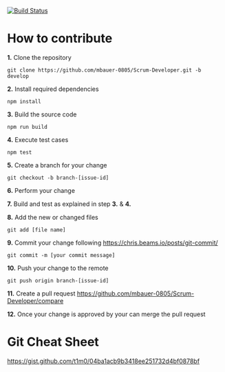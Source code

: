 [![Build Status](https://travis-ci.com/mbauer-0805/Scrum-Developer.svg?branch=master)](https://travis-ci.com/mbauer-0805/Scrum-Developer)

# How to contribute
**1.** Clone the repository
```
git clone https://github.com/mbauer-0805/Scrum-Developer.git -b develop
```
**2.** Install required dependencies
```
npm install
```
**3.** Build the source code
```
npm run build
```
**4.** Execute test cases
```
npm test
```
**5.** Create a branch for your change
```
git checkout -b branch-[issue-id]
```
**6.** Perform your change

**7.** Build and test as explained in step **3.** & **4.** 

**8.** Add the new or changed files
```
git add [file name]
```
**9.** Commit your change following https://chris.beams.io/posts/git-commit/
```
git commit -m [your commit message]
```
**10.** Push your change to the remote
```
git push origin branch-[issue-id]
```
**11.** Create a pull request
https://github.com/mbauer-0805/Scrum-Developer/compare

**12.** Once your change is approved by your can merge the pull request

# Git Cheat Sheet
https://gist.github.com/t1m0/04ba1acb9b3418ee251732d4bf0878bf
